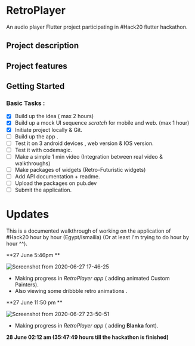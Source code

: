 # RetroPlayer

An audio player Flutter project participating in #Hack20 flutter hackathon.

## Project description 
## Project features 

## Getting Started

### Basic Tasks : 
- [x] Build up the idea ( max 2 hours) 
- [x] Build up a mock UI sequence *scratch* for mobile and web. (max 1 hour) 
- [x] Initiate project locally & Git.
- [ ] Build up the app .
- [ ] Test it on 3 android devices , web version & IOS version. 
- [ ] Test it with codemagic.
- [ ] Make a simple 1 min video (Integration between real video & walkthroughs) 
- [ ] Make packages of widgets (Retro-Futuristic widgets)
- [ ] Add API documentation + readme.
- [ ] Upload the packages on pub.dev
- [ ] Submit the application.

# Updates 

This is a documented walkthrough of working on the application of #Hack20 hour by hour (Egypt/Ismailia) (Or at least I'm trying to do hour by hour ^^).

**27 June 5:46pm ** 

![Screenshot from 2020-06-27 17-46-25](https://user-images.githubusercontent.com/50237142/85934609-5d444c00-b8e5-11ea-8fc4-842695f8721d.png)
- Making progress in *RetroPlayer app* ( adding animated Custom Painters).
- Also viewing some dribbble retro animations .

**27 June 11:50 pm **

![Screenshot from 2020-06-27 23-50-51](https://user-images.githubusercontent.com/50237142/85934592-08083a80-b8e5-11ea-940a-172c00ecae99.png)

- Making progress in *RetroPlayer app* ( adding **Blanka** font).

**28 June 02:12 am (35:47:49 hours till the hackathon is finished)** 

